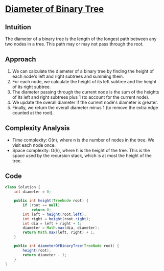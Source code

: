 
# [Diameter of Binary Tree](https://leetcode.com/problems/diameter-of-binary-tree/description/?envType=daily-question&envId=2024-02-27)

## Intuition
The diameter of a binary tree is the length of the longest path between any two nodes in a tree. This path may or may not pass through the root.

## Approach
1. We can calculate the diameter of a binary tree by finding the height of each node's left and right subtrees and summing them.
2. For each node, we calculate the height of its left subtree and the height of its right subtree.
3. The diameter passing through the current node is the sum of the heights of its left and right subtrees plus 1 (to account for the current node).
4. We update the overall diameter if the current node's diameter is greater.
5. Finally, we return the overall diameter minus 1 (to remove the extra edge counted at the root).

## Complexity Analysis
- Time complexity: O(n), where n is the number of nodes in the tree. We visit each node once.
- Space complexity: O(h), where h is the height of the tree. This is the space used by the recursion stack, which is at most the height of the tree.

## Code
```java
class Solution {
    int diameter = 0;

    public int height(TreeNode root) {
        if (root == null)
            return 0;
        int left = height(root.left);
        int right = height(root.right);
        int dia = left + right + 1;
        diameter = Math.max(dia, diameter);
        return Math.max(left, right) + 1;
    }

    public int diameterOfBinaryTree(TreeNode root) {
        height(root);
        return diameter - 1;
    }
}
